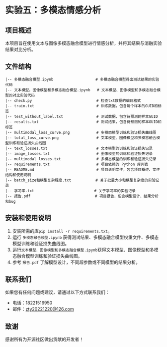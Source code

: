 # 实验五：多模态情感分析

## 项目概述

本项目旨在使用文本与图像多模态融合模型进行情感分析，并将其结果与消融实验结果对比分析。

## 文件结构

```
|-- 多模态融合模型.ipynb                   # 多模态融合模型得出测试结果的实验代码
|-- 文本模型，图像模型和多模态融合模型.ipynb   # 文本模型、图像模型和多模态融合模型的对比实验代码
|-- check.py                             # 检查txt数据的编码格式
|-- train.txt                            # 训练数据，包含每个样本的GUID和标签
|-- test_without_label.txt               # 测试数据，包含待预测的样本GUID
|-- results.txt                          # 测试结果，包含待预测的样本GUID和标签
|-- multimodal_loss_curve.png            # 多模态模型训练和验证损失曲线图
|-- total_loss_curve.png                 # 文本模型、图像模型和多模态融合模型训练和验证损失曲线图
|-- text_losses.txt                      # 文本模型的训练和验证损失记录
|-- image_losses.txt                     # 图像模型的训练和验证损失记录
|-- multimodal_losses.txt                # 多模态模型的训练和验证损失记录
|-- requirements.txt                     # 项目依赖的 Python 库列表
|-- README.md                            # 项目说明文件，包含项目概述、文件结构和使用说明
|-- batch_size和模型复杂程度.txt           # 关于批量大小和模型复杂度的实验记录
|-- 学习率.txt                           # 关于学习率的实验记录
|-- 报告.pdf                             # 项目报告，包含模型设计、结果分析和bug
```

## 安装和使用说明

1. 安装所需的库`pip install -r requirements.txt`。
2. 运行 `多模态融合模型.ipynb`  获得测试结果、多模态融合模型权重文件、多模态模型训练和验证损失曲线图。
3. 运行`文本模型，图像模型和多模态融合模型.ipynb`获得文本模型、图像模型和多模态融合模型训练和验证损失曲线图。
1. 参考 `报告.pdf` 了解模型设计，不同超参数或不同模型的结果分析。

## 联系我们

如果您有任何问题或建议，请通过以下方式联系我们：

- 电话：18221516950
- 邮件：zty20221220@126.com

## 致谢

感谢所有为开源社区做出贡献的开发者！